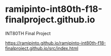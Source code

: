 # ramipinto-int80th-f18-finalproject.github.io
INT80TH Final Project





https://ramipinto.github.io/ramipinto-int80th-f18-finalproject.github.io/src/index.html

